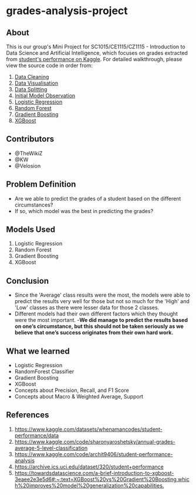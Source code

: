 # grades-analysis-project
## About
This is our group's Mini Project for SC1015/CE1115/CZ1115 - Introduction to Data Science and Artificial Intelligence, which focuses on grades extracted from [student's performance on Kaggle](https://www.kaggle.com/datasets/whenamancodes/student-performance/data). For detailed walkthrough, please view the source code in order from:
1. [Data Cleaning](https://github.com/TheWikiZ/grades-analysis-project/blob/main/Data%20Cleaning%20.ipynb)
2. [Data Visualisation](https://github.com/TheWikiZ/grades-analysis-project/blob/main/Data-Visualisation.ipynb)
3. [Data Splitting](https://github.com/TheWikiZ/grades-analysis-project/blob/main/Data-Splitting.ipynb)
4. [Initial Model Observation](https://github.com/TheWikiZ/grades-analysis-project/blob/main/Initial-Model-Observation.ipynb)
5. [Logistic Regression](https://github.com/TheWikiZ/grades-analysis-project/blob/main/Logistic-Regression.ipynb)
6. [Random Forest](https://github.com/TheWikiZ/grades-analysis-project/blob/main/Random-Forest.ipynb)
7. [Gradient Boosting](https://github.com/TheWikiZ/grades-analysis-project/blob/main/Gradient-Boosting.ipynb)
8. [XGBoost](https://github.com/TheWikiZ/grades-analysis-project/blob/main/XGB-Model.ipynb)

   
## Contributors
- @TheWikiZ
- @KW
- @Velosion

## Problem Definition
- Are we able to predict the grades of a student based on the different circumstances?
- If so, which model was the best in predicting the grades?

## Models Used
  1. Logistic Regression
  2. Random Forest
  3. Gradient Boosting
  4. XGBoost

## Conclusion 
- Since the 'Average' class results were the most, the models were able to predict the results very well for those but not so much for the 'High' and 'Low' classes as there were lesser data for those 2 classes.
- Different models had their own different factors which they thought were the most important.
-**We did manage to predict the results based on one’s circumstance, but this should not be taken seriously as we believe that one’s success originates from their own hard work.**


## What we learned
- Logistic Regression
- RandomForest Classifier
- Gradient Boosting
- XGBoost
- Concepts about Precision, Recall, and F1 Score
- Concepts about Macro & Weighted Average, Support

## References
1. <https://www.kaggle.com/datasets/whenamancodes/student-performance/data>
2. <https://www.kaggle.com/code/sharonyaroshetsky/annual-grades-average-5-level-classification>
3. <https://www.kaggle.com/code/archit9406/student-performance-analysis>
4. <https://archive.ics.uci.edu/dataset/320/student+performance>
5. <https://towardsdatascience.com/a-brief-introduction-to-xgboost-3eaee2e3e5d6#:~:text=XGBoost%20vs%20Gradient%20Boosting,which%20improves%20model%20generalization%20capabilities.>
